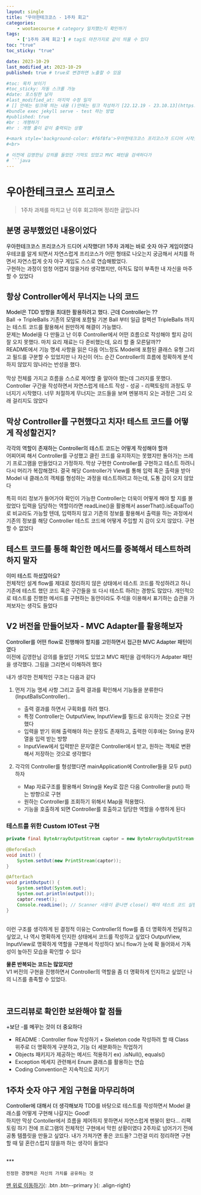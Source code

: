 ```yaml
---
layout: single
title: "우아한테크코스 - 1주차 회고"
categories:
    - wootaecourse # category 일치했는지 확인하기 
tags:
    - ['1주차 과제 회고'] # tag도 마찬가지로 같이 띄울 수 있다 
toc: "true"
toc_sticky: "true"

date: 2023-10-29
last_modified_at: 2023-10-29
published: true # true로 변경하면 노출할 수 있음 

#toc: 목차 보이기 
#toc_sticky: 자동 스크롤 가능 
#date: 포스팅한 날자 
#last_modified_at: 마지막 수정 일자 
# [] 안에는 링크에 띄는 내용 ()안에는 링크 작성하기 [22.12.19 - 23.10.13](https://debonair-nigella-a88.notion.site/f71d32c1d1ef4cafbcd9fc77076b36a8?pvs=4)
#bundle exec jekyll serve - test 하는 방법 
#published: true
#br : 개행하기 
#hr : 개행 줄이 같이 출력되는 상황 

#<mark style='background-color: #f6f8fa'>우아한테크코스 프리코스가 드디어 시작했다!! 1주차 과제는 바로 숫자 야구 게임이였다</mark>
#<br>

# 이전에 김영한님 강의를 들었던 기억도 있었고 MVC 패턴을 검색하다가
# ```java
---
```

# 우아한테크코스 프리코스
> 1주차 과제를 마치고 난 이후 회고하며 정리한 글입니다 

## 분명 공부했었던 내용이었다
<mark style='background-color: #f6f8fa'>우아한테크코스 프리코스가 드디어 시작했다!! 1주차 과제는 바로 숫자 야구 게임이였다</mark>
<br>
우테코를 알게 되면서 자연스럽게 프리코스가 어떤 형태로 나오는지 궁금해서 서치를 하면서 자연스럽게 숫자 야구 게임도 스스로 연습해봤었다.
<br>구현하는 과정이 엄청 어렵지 않을거라 생각했지만, 아직도 많이 부족한 내 자신을 마주할 수 있었다 

## 항상 Controller에서 무너지는 나의 코드 
<mark style='background-color: #f6f8fa'>Model은 TDD 방향을 최대한 활용하려고 했다. 근데 Controller는 ??</mark>
<br>
Ball -> TripleBalls 기존의 모델에 포함될 기본 Ball 부터 일급 컬렉션 TripleBalls 까지는 테스트 코드를 활용해서 원만하게 해결이 가능했다.
<br>문제는 Model을 다 만들고 난 이후 Controller에서 어떤 흐름으로 작성해야 할지 감이 잘 오지 못했다. 마치 요리 재료는 다 준비했는데, 요리 할 줄 모른달까??
<br>README에서 기능 명세 사항을 읽은 다음 어느정도 Model에 포함된 클래스 유형 그리고 필드를 구분할 수 있었지만 나 자신이 어느 순간 Controller의 흐름에 정확하게 분석하지 않았지 않나라는 반성을 했다.
<br><br>막상 전체를 가지고 흐름을 스스로 제어할 줄 알아야 했는데 그러지를 못했다. 
<br>Controller 구간을 작성하면서 자연스럽게 테스트 작성 - 성공 - 리팩토링의 과정도 무너지기 시작했다. 너무 처절하게 무너지는 코드들을 보며 멘붕까지 오는 과정은 그리 오래 걸리지도 않았다 

## 막상 Controller를 구현했다고 치자! 테스트 코드를 어떻게 작성할건지?
<mark style='background-color: #f6f8fa'>각각의 역할이 존재하는 Controller의 테스트 코드는 어떻게 작성해야 할까</mark>
<br>어찌어찌 해서 Controller를 구성했고 클린 코드를 유지하지는 못했지만 돌아가는 쓰레기 프로그램을 만들었다고 가정하자.
막상 구현한 Controller를 구현하고 테스트 하려니 다시 머리가 복잡해졌다. 결국 해당 Controller가 View를 통해 입력 혹은 출력을 받아 Model 내 클래스의 객체를 형성하는 과정을 테스트하려고 하는데, 도통 감이 오지 않았다

특히 미리 정보가 들어가야 확인이 가능한 Controller는 더욱이 어떻게 해야 할 지를 몰랐었다 
입력을 담당하는 역할이라면 readLine()을 활용해서 asserThat().isEqualTo()로 비교라도 가능할 텐데, 입력하지 않고 기존의 정보를 활용해서 출력을 하는 과정에서 기존의 정보를 해당 Controller 테스트 코드에 어떻게 주입할 지 감이 오지 않았다. 구현할 수 없었다 

## 테스트 코드를 통해 확인한 메서드를 중복해서 테스트하려 하지 말자 
<mark style='background-color: #f6f8fa'>이미 테스트 하셨잖아요?</mark>
<br>
전체적인 설계 flow를 제대로 정리하지 않은 상태에서 테스트 코드를 작성하려고 하니 기존에 테스트 했던 코드 혹은 구간들을 또 다시 테스트 하려는 경향도 많았다. 
개인적으로 테스트를 진행한 메서드를 구현하는 동안이라도 주석을 이용해서 표기하는 습관을 가져보자는 생각도 들었다 

## V2 버전을 만들어보자 - MVC Adapter를 활용해보자 
<mark style='background-color: #f6f8fa'>Controller를 어떤 flow로 진행해야 할지를 고민하면서 접근한 MVC Adapter 패턴이였다</mark>
<br>
이전에 김영한님 강의를 들었던 기억도 있었고 MVC 패턴을 검색하다가 Adpater 패턴을 생각했다. 그림을 그리면서 이해하려 했다 

내가 생각한 전체적인 구조는 다음과 같다 
1. 먼저 기능 명세 사항 그리고 출력 결과를 확인해서 기능들을 분류한다 (InputBallsController)..
    - 출력 결과를 하면서 구획화를 하려 했다. 
    - 특정 Controller는 OutputView, InputView를 필드로 유지하는 것으로 구현했다
    - 입력을 받기 위해 출력해야 하는 문장도 존재하고, 출력한 이후에는 String 문자열을 입력 받는 방향
    - InputView에서 입력받은 문자열은 Controller에서 받고, 원하는 객체로 변환해서 저장하는 것으로 생각했다 


2. 각각의 Controller를 형성했다면 mainApplication에 Controller들을 모두 put() 하자
    - Map 자료구조를 활용해서 String을 Key로 잡은 다음 Controller을 put() 하는 방향으로 구현
    - 원하는 Controller를 조회하기 위해서 Map을 적용했다.
    - 기능을 호출하게 되면 Controller를 호출하고 담당한 역할을 수행하게 된다 

### 테스트를 위한 Custom IOTest 구현

```java
private final ByteArrayOutputStream captor = new ByteArrayOutputStream();

@BeforeEach
void init() {
    System.setOut(new PrintStream(captor));
}

@AfterEach
void printOutput() {
    System.setOut(System.out);
    System.out.println(output());
    captor.reset();
	Console.readLine(); // Scanner 사용이 끝나면 close() 해야 테스트 코드 실행 시에도 문제가 생기지 않는다! 
}
```

<br>
이런 구조를 생각하게 된 결정적 이유는 Controller의 flow를 좀 더 명확하게 전달하고 싶었고, 나 역시 명확하게 인지한 상태에서 코드를 작성하고 싶었다 
OutputView, InputView로 명확하게 역할을 구분해서 작성하다 보니 flow가 눈에 확 들어와서 가독성이 높아진 모습을 확인할 수 있다
<br>

**물론 반복되는 코드는 많았지만**<br>
V1 버전의 구현을 진행하면서 Controller의 역할을 좀 더 명확하게 인지하고 싶었던 나의 니즈를 충족할 수 있었다.

<br>

## 코드리뷰로 확인한 보완해야 할 점들

<mark style='background-color: #f6f8fa'>+보단 -를 메꾸는 것이 더 중요하다</mark><br>

- README : Controller flow 작성하기 + Skeleton code 작성하려 할 때 Class 위주로 더 명확하게 구분하고, 기능 더 세분화하는 작업하기
- Objects 패키지가 제공하는 메서드 적용하기 ex) .isNull(), equals()
- Exception 메세지 관련해서 Enum 클래스를 활용하는 연습
- Coding Convention은 지속적으로 지키기


## 1주차 숫자 야구 게임 구현을 마무리하며
<mark style='background-color: #f6f8fa'>Controller에 대해서 더 생각해보자</mark>
TDD를 바탕으로 테스트를 작성하면서 Model 클래스를 어떻게 구현해 나갈지는 Good! 
<br>하지만 막상 Contoller에서 흐름을 제어하지 못하면서 자연스럽게 멘붕이 왔다… 리팩토링 하기 전에 프로그램의 전체적인 구현에서 막힌 상황이였다 
2주차로 넘어가기 전에 공통 템플릿을 만들고 싶었다. 내가 가져가면 좋은 코드들? 그런걸 미리 정리하면
구현할 때 덜 혼란스럽지 않을까 하는 생각이 들었다 

<br>
***
    
    진정한 경쟁력은 자신의 가치를 공유하는 것


[맨 위로 이동하기](#){: .btn .btn--primary }{: .align-right}






